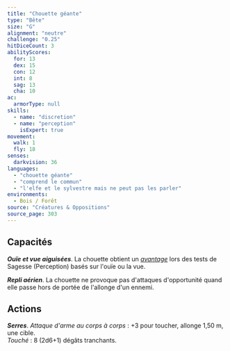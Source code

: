 ```yaml
---
title: "Chouette géante"
type: "Bête"
size: "G"
alignment: "neutre"
challenge: "0.25"
hitDiceCount: 3
abilityScores:
  for: 13
  dex: 15
  con: 12
  int: 8
  sag: 13
  cha: 10
ac: 
  armorType: null
skills: 
  - name: "discretion"
  - name: "perception"
    isExpert: true
movement: 
  walk: 1
  fly: 18
senses: 
  darkvision: 36
languages: 
  - "chouette géante"
  - "comprend le commun"
  - "l'elfe et le sylvestre mais ne peut pas les parler"
environments:
  - Bois / Forêt
source: "Créatures & Oppositions"
source_page: 303
---
```

## Capacités
_**Ouïe et vue aiguisées**_. La chouette obtient un [_avantage_](/utiliser-les-caracteristiques/#avantage-et-desavantage) lors des tests de Sagesse (Perception) basés sur l'ouïe ou la vue.

_**Repli aérien**_. La chouette ne provoque pas d'attaques d'opportunité quand elle passe hors de portée de l'allonge d'un ennemi.

## Actions
_**Serres**_. _Attaque d'arme au corps à corps_ : +3 pour toucher, allonge 1,50 m, une cible.  
_Touché_ : 8 (2d6+1) dégâts tranchants.
